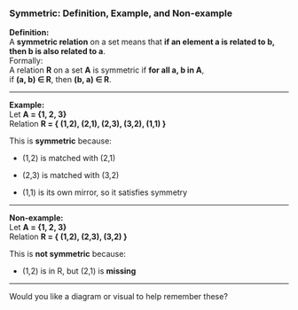 ### **Symmetric: Definition, Example, and Non-example**

**Definition:**  
A **symmetric relation** on a set means that **if an element a is related to b, then b is also related to a**.  
Formally:  
A relation **R** on a set **A** is symmetric if **for all a, b in A**,  
if **(a, b) ∈ R**, then **(b, a) ∈ R**.

---

**Example:**  
Let **A = {1, 2, 3}**  
Relation **R = { (1,2), (2,1), (2,3), (3,2), (1,1) }**

This is **symmetric** because:

- (1,2) is matched with (2,1)
    
- (2,3) is matched with (3,2)
    
- (1,1) is its own mirror, so it satisfies symmetry
    

---

**Non-example:**  
Let **A = {1, 2, 3}**  
Relation **R = { (1,2), (2,3), (3,2) }**

This is **not symmetric** because:

- (1,2) is in R, but (2,1) is **missing**
    

---

Would you like a diagram or visual to help remember these?
